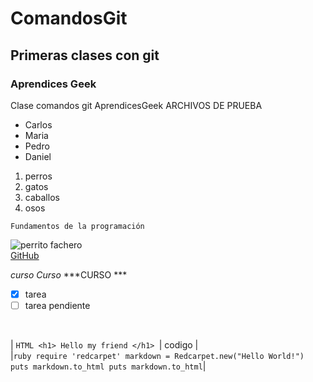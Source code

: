 # ComandosGit
## Primeras clases con git
### Aprendices Geek

Clase comandos git AprendicesGeek
ARCHIVOS DE PRUEBA 

- Carlos 
- Maria
- Pedro
- Daniel

1. perros
2. gatos
3. caballos
4. osos


~~~~~~
Fundamentos de la programación
~~~~~~
![perrito fachero](https://wallhere.com/es/wallpaper/1242403)<br>
[GitHub](https://github.com/)

*curso*
_Curso_ 
***CURSO ***
<br>

- [x] tarea
- [ ] tarea pendiente
<br>

| ```HTML <h1> Hello my friend </h1> ```| codigo | <br>
|```ruby require 'redcarpet' markdown = Redcarpet.new("Hello World!") puts markdown.to_html puts markdown.to_html```|
